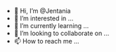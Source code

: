 - 👋 Hi, I’m @Jentania
- 👀 I’m interested in ...
- 🌱 I’m currently learning ...
- 💞️ I’m looking to collaborate on ...
- 📫 How to reach me ...

<!---
Jentania/Jentania is a ✨ special ✨ repository because its `README.md` (this file) appears on your GitHub profile.
You can click the Preview link to take a look at your changes.
--->
